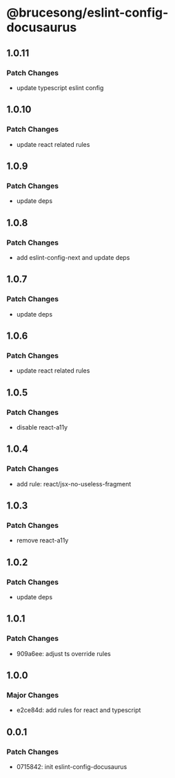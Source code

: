 # @brucesong/eslint-config-docusaurus

## 1.0.11

### Patch Changes

- update typescript eslint config

## 1.0.10

### Patch Changes

- update react related rules

## 1.0.9

### Patch Changes

- update deps

## 1.0.8

### Patch Changes

- add eslint-config-next and update deps

## 1.0.7

### Patch Changes

- update deps

## 1.0.6

### Patch Changes

- update react related rules

## 1.0.5

### Patch Changes

- disable react-a11y

## 1.0.4

### Patch Changes

- add rule: react/jsx-no-useless-fragment

## 1.0.3

### Patch Changes

- remove react-a11y

## 1.0.2

### Patch Changes

- update deps

## 1.0.1

### Patch Changes

- 909a6ee: adjust ts override rules

## 1.0.0

### Major Changes

- e2ce84d: add rules for react and typescript

## 0.0.1

### Patch Changes

- 0715842: init eslint-config-docusaurus
